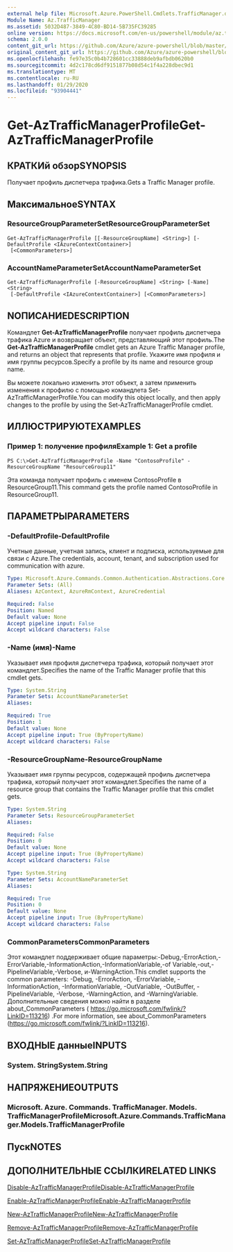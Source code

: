 ```yaml
---
external help file: Microsoft.Azure.PowerShell.Cmdlets.TrafficManager.dll-Help.xml
Module Name: Az.TrafficManager
ms.assetid: 5032D487-3849-4C80-BD14-5B735FC39285
online version: https://docs.microsoft.com/en-us/powershell/module/az.trafficmanager/get-aztrafficmanagerprofile
schema: 2.0.0
content_git_url: https://github.com/Azure/azure-powershell/blob/master/src/TrafficManager/TrafficManager/help/Get-AzTrafficManagerProfile.md
original_content_git_url: https://github.com/Azure/azure-powershell/blob/master/src/TrafficManager/TrafficManager/help/Get-AzTrafficManagerProfile.md
ms.openlocfilehash: fe97e35c0b4b728601cc33888deb9afbdb0620b0
ms.sourcegitcommit: 4d2c178cd6df9151877b08d54c1f4a228dbec9d1
ms.translationtype: MT
ms.contentlocale: ru-RU
ms.lasthandoff: 01/29/2020
ms.locfileid: "93904441"
---
```

# <span data-ttu-id="0c537-101">Get-AzTrafficManagerProfile</span><span class="sxs-lookup"><span data-stu-id="0c537-101">Get-AzTrafficManagerProfile</span></span>

## <span data-ttu-id="0c537-102">КРАТКИй обзор</span><span class="sxs-lookup"><span data-stu-id="0c537-102">SYNOPSIS</span></span>
<span data-ttu-id="0c537-103">Получает профиль диспетчера трафика.</span><span class="sxs-lookup"><span data-stu-id="0c537-103">Gets a Traffic Manager profile.</span></span>

## <span data-ttu-id="0c537-104">Максимальное</span><span class="sxs-lookup"><span data-stu-id="0c537-104">SYNTAX</span></span>

### <span data-ttu-id="0c537-105">ResourceGroupParameterSet</span><span class="sxs-lookup"><span data-stu-id="0c537-105">ResourceGroupParameterSet</span></span>
```
Get-AzTrafficManagerProfile [[-ResourceGroupName] <String>] [-DefaultProfile <IAzureContextContainer>]
 [<CommonParameters>]
```

### <span data-ttu-id="0c537-106">AccountNameParameterSet</span><span class="sxs-lookup"><span data-stu-id="0c537-106">AccountNameParameterSet</span></span>
```
Get-AzTrafficManagerProfile [-ResourceGroupName] <String> [-Name] <String>
 [-DefaultProfile <IAzureContextContainer>] [<CommonParameters>]
```

## <span data-ttu-id="0c537-107">NОПИСАНИЕ</span><span class="sxs-lookup"><span data-stu-id="0c537-107">DESCRIPTION</span></span>
<span data-ttu-id="0c537-108">Командлет **Get-AzTrafficManagerProfile** получает профиль диспетчера трафика Azure и возвращает объект, представляющий этот профиль.</span><span class="sxs-lookup"><span data-stu-id="0c537-108">The **Get-AzTrafficManagerProfile** cmdlet gets an Azure Traffic Manager profile, and returns an object that represents that profile.</span></span>
<span data-ttu-id="0c537-109">Укажите имя профиля и имя группы ресурсов.</span><span class="sxs-lookup"><span data-stu-id="0c537-109">Specify a profile by its name and resource group name.</span></span>

<span data-ttu-id="0c537-110">Вы можете локально изменить этот объект, а затем применить изменения к профилю с помощью командлета Set-AzTrafficManagerProfile.</span><span class="sxs-lookup"><span data-stu-id="0c537-110">You can modify this object locally, and then apply changes to the profile by using the Set-AzTrafficManagerProfile cmdlet.</span></span>

## <span data-ttu-id="0c537-111">ИЛЛЮСТРИРУЮТ</span><span class="sxs-lookup"><span data-stu-id="0c537-111">EXAMPLES</span></span>

### <span data-ttu-id="0c537-112">Пример 1: получение профиля</span><span class="sxs-lookup"><span data-stu-id="0c537-112">Example 1: Get a profile</span></span>
```
PS C:\>Get-AzTrafficManagerProfile -Name "ContosoProfile" -ResourceGroupName "ResourceGroup11"
```

<span data-ttu-id="0c537-113">Эта команда получает профиль с именем ContosoProfile в ResourceGroup11.</span><span class="sxs-lookup"><span data-stu-id="0c537-113">This command gets the profile named ContosoProfile in ResourceGroup11.</span></span>

## <span data-ttu-id="0c537-114">ПАРАМЕТРЫ</span><span class="sxs-lookup"><span data-stu-id="0c537-114">PARAMETERS</span></span>

### <span data-ttu-id="0c537-115">-DefaultProfile</span><span class="sxs-lookup"><span data-stu-id="0c537-115">-DefaultProfile</span></span>
<span data-ttu-id="0c537-116">Учетные данные, учетная запись, клиент и подписка, используемые для связи с Azure.</span><span class="sxs-lookup"><span data-stu-id="0c537-116">The credentials, account, tenant, and subscription used for communication with azure.</span></span>

```yaml
Type: Microsoft.Azure.Commands.Common.Authentication.Abstractions.Core.IAzureContextContainer
Parameter Sets: (All)
Aliases: AzContext, AzureRmContext, AzureCredential

Required: False
Position: Named
Default value: None
Accept pipeline input: False
Accept wildcard characters: False
```

### <span data-ttu-id="0c537-117">-Name (имя)</span><span class="sxs-lookup"><span data-stu-id="0c537-117">-Name</span></span>
<span data-ttu-id="0c537-118">Указывает имя профиля диспетчера трафика, который получает этот командлет.</span><span class="sxs-lookup"><span data-stu-id="0c537-118">Specifies the name of the Traffic Manager profile that this cmdlet gets.</span></span>

```yaml
Type: System.String
Parameter Sets: AccountNameParameterSet
Aliases:

Required: True
Position: 1
Default value: None
Accept pipeline input: True (ByPropertyName)
Accept wildcard characters: False
```

### <span data-ttu-id="0c537-119">-ResourceGroupName</span><span class="sxs-lookup"><span data-stu-id="0c537-119">-ResourceGroupName</span></span>
<span data-ttu-id="0c537-120">Указывает имя группы ресурсов, содержащей профиль диспетчера трафика, который получает этот командлет.</span><span class="sxs-lookup"><span data-stu-id="0c537-120">Specifies the name of a resource group that contains the Traffic Manager profile that this cmdlet gets.</span></span>

```yaml
Type: System.String
Parameter Sets: ResourceGroupParameterSet
Aliases:

Required: False
Position: 0
Default value: None
Accept pipeline input: True (ByPropertyName)
Accept wildcard characters: False
```

```yaml
Type: System.String
Parameter Sets: AccountNameParameterSet
Aliases:

Required: True
Position: 0
Default value: None
Accept pipeline input: True (ByPropertyName)
Accept wildcard characters: False
```

### <span data-ttu-id="0c537-121">CommonParameters</span><span class="sxs-lookup"><span data-stu-id="0c537-121">CommonParameters</span></span>
<span data-ttu-id="0c537-122">Этот командлет поддерживает общие параметры:-Debug,-ErrorAction,-ErrorVariable,-InformationAction,-InformationVariable,-of Variable,-out,-PipelineVariable,-Verbose, и-WarningAction.</span><span class="sxs-lookup"><span data-stu-id="0c537-122">This cmdlet supports the common parameters: -Debug, -ErrorAction, -ErrorVariable, -InformationAction, -InformationVariable, -OutVariable, -OutBuffer, -PipelineVariable, -Verbose, -WarningAction, and -WarningVariable.</span></span> <span data-ttu-id="0c537-123">Дополнительные сведения можно найти в разделе about_CommonParameters ( https://go.microsoft.com/fwlink/?LinkID=113216) .</span><span class="sxs-lookup"><span data-stu-id="0c537-123">For more information, see about_CommonParameters (https://go.microsoft.com/fwlink/?LinkID=113216).</span></span>

## <span data-ttu-id="0c537-124">ВХОДНЫЕ данные</span><span class="sxs-lookup"><span data-stu-id="0c537-124">INPUTS</span></span>

### <span data-ttu-id="0c537-125">System. String</span><span class="sxs-lookup"><span data-stu-id="0c537-125">System.String</span></span>

## <span data-ttu-id="0c537-126">НАПРЯЖЕНИЕ</span><span class="sxs-lookup"><span data-stu-id="0c537-126">OUTPUTS</span></span>

### <span data-ttu-id="0c537-127">Microsoft. Azure. Commands. TrafficManager. Models. TrafficManagerProfile</span><span class="sxs-lookup"><span data-stu-id="0c537-127">Microsoft.Azure.Commands.TrafficManager.Models.TrafficManagerProfile</span></span>

## <span data-ttu-id="0c537-128">Пуск</span><span class="sxs-lookup"><span data-stu-id="0c537-128">NOTES</span></span>

## <span data-ttu-id="0c537-129">ДОПОЛНИТЕЛЬНЫЕ ССЫЛКИ</span><span class="sxs-lookup"><span data-stu-id="0c537-129">RELATED LINKS</span></span>

[<span data-ttu-id="0c537-130">Disable-AzTrafficManagerProfile</span><span class="sxs-lookup"><span data-stu-id="0c537-130">Disable-AzTrafficManagerProfile</span></span>](./Disable-AzTrafficManagerProfile.md)

[<span data-ttu-id="0c537-131">Enable-AzTrafficManagerProfile</span><span class="sxs-lookup"><span data-stu-id="0c537-131">Enable-AzTrafficManagerProfile</span></span>](./Enable-AzTrafficManagerProfile.md)

[<span data-ttu-id="0c537-132">New-AzTrafficManagerProfile</span><span class="sxs-lookup"><span data-stu-id="0c537-132">New-AzTrafficManagerProfile</span></span>](./New-AzTrafficManagerProfile.md)

[<span data-ttu-id="0c537-133">Remove-AzTrafficManagerProfile</span><span class="sxs-lookup"><span data-stu-id="0c537-133">Remove-AzTrafficManagerProfile</span></span>](./Remove-AzTrafficManagerProfile.md)

[<span data-ttu-id="0c537-134">Set-AzTrafficManagerProfile</span><span class="sxs-lookup"><span data-stu-id="0c537-134">Set-AzTrafficManagerProfile</span></span>](./Set-AzTrafficManagerProfile.md)


